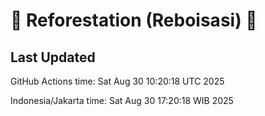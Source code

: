 
# 🌳 Reforestation (Reboisasi) 🌲

## Last Updated

GitHub Actions time: Sat Aug 30 10:20:18 UTC 2025

Indonesia/Jakarta time: Sat Aug 30 17:20:18 WIB 2025
